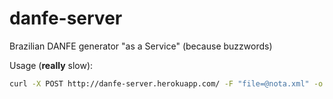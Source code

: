danfe-server
============

Brazilian DANFE generator "as a Service" (because buzzwords)

Usage (**really** slow):

```sh
curl -X POST http://danfe-server.herokuapp.com/ -F "file=@nota.xml" -o danfe.pdf
```
